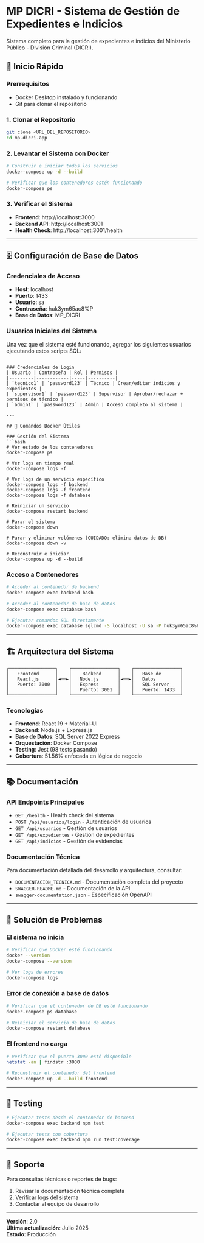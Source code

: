 # MP DICRI - Sistema de Gestión de Expedientes e Indicios

Sistema completo para la gestión de expedientes e indicios del Ministerio Público - División Criminal (DICRI).

## 🚀 Inicio Rápido

### Prerrequisitos
- Docker Desktop instalado y funcionando
- Git para clonar el repositorio

### 1. Clonar el Repositorio
```bash
git clone <URL_DEL_REPOSITORIO>
cd mp-dicri-app
```

### 2. Levantar el Sistema con Docker
```bash
# Construir e iniciar todos los servicios
docker-compose up -d --build

# Verificar que los contenedores estén funcionando
docker-compose ps
```

### 3. Verificar el Sistema
- **Frontend**: http://localhost:3000
- **Backend API**: http://localhost:3001
- **Health Check**: http://localhost:3001/health

---

## 🗄️ Configuración de Base de Datos

### Credenciales de Acceso
- **Host**: localhost
- **Puerto**: 1433
- **Usuario**: sa
- **Contraseña**: huk3ym65ac8%P
- **Base de Datos**: MP_DICRI

### Usuarios Iniciales del Sistema

Una vez que el sistema esté funcionando, agregar los siguientes usuarios ejecutando estos scripts SQL:

```

### Credenciales de Login
| Usuario | Contraseña | Rol | Permisos |
|---------|------------|-----|----------|
| `tecnico1` | `password123` | Técnico | Crear/editar indicios y expedientes |
| `supervisor1` | `password123` | Supervisor | Aprobar/rechazar + permisos de técnico |
| `admin1` | `password123` | Admin | Acceso completo al sistema |

---

## 🐳 Comandos Docker Útiles

### Gestión del Sistema
```bash
# Ver estado de los contenedores
docker-compose ps

# Ver logs en tiempo real
docker-compose logs -f

# Ver logs de un servicio específico
docker-compose logs -f backend
docker-compose logs -f frontend
docker-compose logs -f database

# Reiniciar un servicio
docker-compose restart backend

# Parar el sistema
docker-compose down

# Parar y eliminar volúmenes (CUIDADO: elimina datos de DB)
docker-compose down -v

# Reconstruir e iniciar
docker-compose up -d --build
```

### Acceso a Contenedores
```bash
# Acceder al contenedor de backend
docker-compose exec backend bash

# Acceder al contenedor de base de datos
docker-compose exec database bash

# Ejecutar comandos SQL directamente
docker-compose exec database sqlcmd -S localhost -U sa -P huk3ym65ac8%P
```

---

## 🏗️ Arquitectura del Sistema

```
┌─────────────────┐    ┌─────────────────┐    ┌─────────────────┐
│   Frontend      │    │    Backend      │    │   Base de       │
│   React.js      │◄──►│   Node.js       │◄──►│   Datos         │
│   Puerto: 3000  │    │   Express       │    │   SQL Server    │
│                 │    │   Puerto: 3001  │    │   Puerto: 1433  │
└─────────────────┘    └─────────────────┘    └─────────────────┘
```

### Tecnologías
- **Frontend**: React 19 + Material-UI
- **Backend**: Node.js + Express.js
- **Base de Datos**: SQL Server 2022 Express
- **Orquestación**: Docker Compose
- **Testing**: Jest (98 tests pasando)
- **Cobertura**: 51.56% enfocada en lógica de negocio

---

## 📚 Documentación

### API Endpoints Principales
- `GET /health` - Health check del sistema
- `POST /api/usuarios/login` - Autenticación de usuarios
- `GET /api/usuarios` - Gestión de usuarios
- `GET /api/expedientes` - Gestión de expedientes
- `GET /api/indicios` - Gestión de evidencias

### Documentación Técnica
Para documentación detallada del desarrollo y arquitectura, consultar:
- `DOCUMENTACION_TECNICA.md` - Documentación completa del proyecto
- `SWAGGER-README.md` - Documentación de la API
- `swagger-documentation.json` - Especificación OpenAPI

---

## 🔧 Solución de Problemas

### El sistema no inicia
```bash
# Verificar que Docker esté funcionando
docker --version
docker-compose --version

# Ver logs de errores
docker-compose logs
```

### Error de conexión a base de datos
```bash
# Verificar que el contenedor de DB esté funcionando
docker-compose ps database

# Reiniciar el servicio de base de datos
docker-compose restart database
```

### El frontend no carga
```bash
# Verificar que el puerto 3000 esté disponible
netstat -an | findstr :3000

# Reconstruir el contenedor del frontend
docker-compose up -d --build frontend
```

---

## 🧪 Testing

```bash
# Ejecutar tests desde el contenedor de backend
docker-compose exec backend npm test

# Ejecutar tests con cobertura
docker-compose exec backend npm run test:coverage
```

---

## 👥 Soporte

Para consultas técnicas o reportes de bugs:
1. Revisar la documentación técnica completa
2. Verificar logs del sistema
3. Contactar al equipo de desarrollo

---

**Versión**: 2.0  
**Última actualización**: Julio 2025  
**Estado**: Producción
